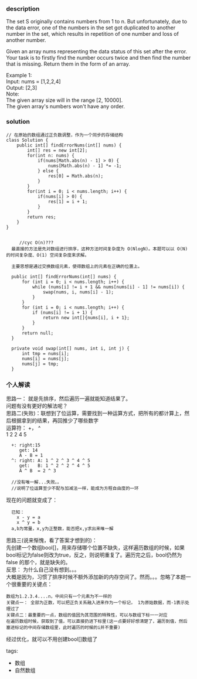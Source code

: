 ### description    
  The set S originally contains numbers from 1 to n. But unfortunately, due to the data error, one of the numbers in the set got duplicated to another number in the set, which results in repetition of one number and loss of another number.  
    
  Given an array nums representing the data status of this set after the error. Your task is to firstly find the number occurs twice and then find the number that is missing. Return them in the form of an array.  
    
  Example 1:  
  Input: nums = [1,2,2,4]  
  Output: [2,3]  
  Note:  
  The given array size will in the range [2, 10000].  
  The given array's numbers won't have any order.  
### solution    
```    
// 在原始的数组通过正负数调整，作为一个同步的存储结构  
class Solution {  
    public int[] findErrorNums(int[] nums) {  
        int[] res = new int[2];  
        for(int n: nums) {  
            if(nums[Math.abs(n) - 1] > 0) {  
                nums[Math.abs(n) - 1] *= -1;  
            } else {  
                res[0] = Math.abs(n);  
            }  
        }  
        for(int i = 0; i < nums.length; i++) {  
            if(nums[i] > 0) {  
                res[1] = i + 1;  
            }  
        }  
        return res;  
    }  
}  
  
  
     //cyc O(n)???  
  最直接的方法是先对数组进行排序，这种方法时间复杂度为 O(NlogN)。本题可以以 O(N) 的时间复杂度、O(1) 空间复杂度来求解。  
    
  主要思想是通过交换数组元素，使得数组上的元素在正确的位置上。  
    
  public int[] findErrorNums(int[] nums) {  
      for (int i = 0; i < nums.length; i++) {  
          while (nums[i] != i + 1 && nums[nums[i] - 1] != nums[i]) {  
              swap(nums, i, nums[i] - 1);  
          }  
      }  
      for (int i = 0; i < nums.length; i++) {  
          if (nums[i] != i + 1) {  
              return new int[]{nums[i], i + 1};  
          }  
      }  
      return null;  
  }  
    
  private void swap(int[] nums, int i, int j) {  
      int tmp = nums[i];  
      nums[i] = nums[j];  
      nums[j] = tmp;  
  }  
```    
    
### 个人解读    
  思路一： 就是先排序，然后遍历一遍就能知道结果了。  
  问题有没有更好的解法呢？  
  思路二(失败)：联想到了位运算，需要找到一种运算方式，把所有的都计算上，然后根据拿到的结果，再回推少了哪些数字  
  运算符： +， ^  
  1 2 2 4 5   
  ```  
    +: right:15  
       get: 14  
       A - B = 1  
    ^: right: A: 1 ^ 2 ^ 3 ^ 4 ^ 5  
       get:   B: 1 ^ 2 ^ 2 ^ 4 ^ 5  
       A ^ B  = 2 ^ 3  
      
    //没有唯一解...失败。。  
    //说明了位运算至少不配与加减法一样，能成为方程自由度的一环  
  ```  
  现在的问题就变成了：  
  ```  
    已知：   
      x - y = a  
      x ^ y = b  
    a,b为常量，x,y为正整数，能否把x,y求出来唯一解  
  ```  
  思路三(说来惭愧，看了答案才想到的)：   
  先创建一个数组bool[]，用来存储哪个位置不缺失，这样遍历数组的时候，如果bool标记为false则改为true，反之，则说明重复了。遍历完之后，bool仍然为false 的那个，就是缺失的。  
  反思： 为什么自己没有想到。。。  
  大概是因为，习惯了排序时候不额外添加新的内存空间了。然而。。。忽略了本题一个很重要的关键点：  
  ```  
  数组为1.2.3.4....n，中间只有一个元素为不一样的  
  关键点一： 全部为正数，可以把正负关系融入进来作为一个标记， 1为原始数据，而-1表示处理过了  
  关键点二：最重要的一点，数组的值因为其范围的特殊性，可以与数组下标一一对应  
  在遍历数组时候，获取到了值，可以直接扔进下标里(这一点要好好想清楚了，遍历到值，然后塞进标记的中间存储数组里，此时遍历的时候的i并不重要)  
  ```  
  经过优化，就可以不用创建bool[]数组了  
    
tags:    
  -  数组  
  - 自然数组  